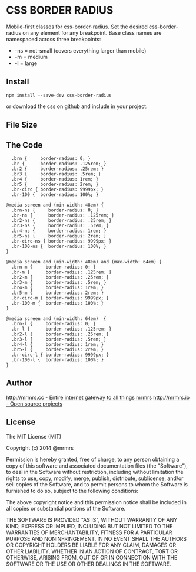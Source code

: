 # CSS BORDER RADIUS

  Mobile-first classes for css-border-radius.
  Set the desired css-border-radius on any element for any breakpoint.
  Base class names are namespaced across three breakpoints:

*  -ns = not-small (covers everything larger than mobile)
*  -m  = medium
*  -l  = large

## Install
```
npm install --save-dev css-border-radius
```
or download the css on github and include in your project.

## File Size


## The Code
```
  .brn {     border-radius: 0; }
  .br {      border-radius: .125rem; }
  .br2 {     border-radius: .25rem; }
  .br3 {     border-radius: .5rem; }
  .br4 {     border-radius: 1rem; }
  .br5 {     border-radius: 2rem; }
  .br-circ { border-radius: 9999px; }
  .br-100 {  border-radius: 100%; }

@media screen and (min-width: 48em) {
  .brn-ns {     border-radius: 0; }
  .br-ns {      border-radius: .125rem; }
  .br2-ns {     border-radius: .25rem; }
  .br3-ns {     border-radius: .5rem; }
  .br4-ns {     border-radius: 1rem; }
  .br5-ns {     border-radius: 2rem; }
  .br-circ-ns { border-radius: 9999px; }
  .br-100-ns {  border-radius: 100%; }
}

@media screen and (min-width: 48em) and (max-width: 64em) {
  .brn-m {     border-radius: 0; }
  .br-m {      border-radius: .125rem; }
  .br2-m {     border-radius: .25rem; }
  .br3-m {     border-radius: .5rem; }
  .br4-m {     border-radius: 1rem; }
  .br5-m {     border-radius: 2rem; }
  .br-circ-m { border-radius: 9999px; }
  .br-100-m {  border-radius: 100%; }
}

@media screen and (min-width: 64em)  {
  .brn-l {     border-radius: 0; }
  .br-l {      border-radius: .125rem; }
  .br2-l {     border-radius: .25rem; }
  .br3-l {     border-radius: .5rem; }
  .br4-l {     border-radius: 1rem; }
  .br5-l {     border-radius: 2rem; }
  .br-circ-l { border-radius: 9999px; }
  .br-100-l {  border-radius: 100%; }
}

```

## Author

[http://mrmrs.cc - Entire internet gateway to all things mrmrs](http://mrmrs.cc)
[http://mrmrs.io - Open source projects](http://mrmrs.io)

## License

The MIT License (MIT)

Copyright (c) 2014 @mrmrs

Permission is hereby granted, free of charge, to any person obtaining a copy
of this software and associated documentation files (the "Software"), to deal
in the Software without restriction, including without limitation the rights
to use, copy, modify, merge, publish, distribute, sublicense, and/or sell
copies of the Software, and to permit persons to whom the Software is
furnished to do so, subject to the following conditions:

The above copyright notice and this permission notice shall be included in
all copies or substantial portions of the Software.

THE SOFTWARE IS PROVIDED "AS IS", WITHOUT WARRANTY OF ANY KIND, EXPRESS OR
IMPLIED, INCLUDING BUT NOT LIMITED TO THE WARRANTIES OF MERCHANTABILITY,
FITNESS FOR A PARTICULAR PURPOSE AND NONINFRINGEMENT. IN NO EVENT SHALL THE
AUTHORS OR COPYRIGHT HOLDERS BE LIABLE FOR ANY CLAIM, DAMAGES OR OTHER
LIABILITY, WHETHER IN AN ACTION OF CONTRACT, TORT OR OTHERWISE, ARISING FROM,
OUT OF OR IN CONNECTION WITH THE SOFTWARE OR THE USE OR OTHER DEALINGS IN
THE SOFTWARE.

